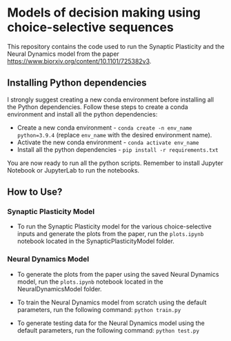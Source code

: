 # Models of decision making using choice-selective sequences

This repository contains the code used to run the Synaptic Plasticity and the Neural Dynamics model from the paper <https://www.biorxiv.org/content/10.1101/725382v3>.

## Installing Python dependencies

I strongly suggest creating a new conda environment before installing all the Python dependencies. Follow these steps to create a conda environment and install all the python dependencies:

* Create a new conda environment - ```conda create -n env_name python=3.9.4``` (replace ```env_name``` with the desired environment name).
* Activate the new conda environment - ```conda activate env_name```
* Install all the python dependencies - ```pip install -r requirements.txt```

You are now ready to run all the python scripts. Remember to install Jupyter Notebook or JupyterLab to run the notebooks.

## How to Use?

### Synaptic Plasticity Model

* To run the Synaptic Plasticity model for the various choice-selective inputs and generate the plots from the paper, run the ```plots.ipynb``` notebook located in the SynapticPlasticityModel folder.

### Neural Dynamics Model

* To generate the plots from the paper using the saved Neural Dynamics model, run the ```plots.ipynb``` notebook located in the NeuralDynamicsModel folder.

* To train the Neural Dynamics model from scratch using the default parameters, run the following command:
    ```python train.py```

* To generate testing data for the Neural Dynamics model using the default parameters, run the following command:
    ```python test.py```